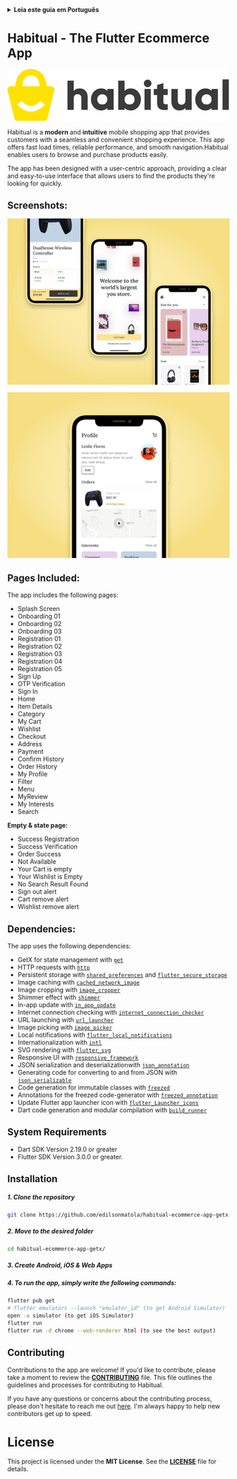 <details>
<summary>
<strong> Leia este guia em Português </strong>
</summary>
    <ul>
        <li><a href="./README-PT-BR.md"> Português </a></li>
    </ul>

</details>

# **Habitual - The Flutter Ecommerce App**

![Habitual-Logo](.github/images/images/logo/habitual-logo.png)

Habitual is a **modern** and **intuitive** mobile shopping app that provides customers with a seamless and convenient shopping experience. This app offers fast load times, reliable performance, and smooth navigation.Habitual enables users to browse and purchase products easily.

The app has been designed with a user-centric approach, providing a clear and easy-to-use interface that allows users to find the products they're looking for quickly.

<!-- Whether you're a shopper looking for a modern and reliable mobile shopping app, or a developer looking for a high-quality Flutter project to collaborate on, Habitual has everything you need. Download it today and experience the future of mobile shopping! -->

## **Screenshots:**

![Image 1](./.github/images/images/screenshots/screenshot-1.png)

![Image 2](./.github/images/images/screenshots/screenshot-2.png)

## **Pages Included:**

The app includes the following pages:

- Splash Screen
- Onboarding 01
- Onboarding 02
- Onboarding 03
- Registration 01
- Registration 02
- Registration 03
- Registration 04
- Registration 05
- Sign Up
- OTP Verification
- Sign In
- Home
- Item Details
- Category
- My Cart
- Wishlist
- Checkout
- Address
- Payment
- Confirm History
- Order History
- My Profile
- Filter
- Menu
- MyReview
- My Interests
- Search

**Empty & state page:**

- Success Registration
- Success Verification
- Order Success
- Not Available
- Your Cart is empty
- Your Wishlist is Empty
- No Search Result Found
- Sign out alert
- Cart remove alert
- Wishlist remove alert

## **Dependencies:**

The app uses the following dependencies:

- GetX for state management with [`get`](https://pub.dev/packages/get)
- HTTP requests with [`http`](https://pub.dev/packages/http)
- Persistent storage with [`shared_preferences`](https://pub.dev/packages/shared_preferences) and [`flutter_secure_storage`](https://pub.dev/packages/shared_preferences)
- Image caching with [`cached_network_image`](https://pub.dev/packages/cached_network_image)
- Image cropping with [`image_cropper`](https://pub.dev/packages/image_cropper)
- Shimmer effect with [`shimmer`](https://pub.dev/packages/shimmer)
- In-app update with [`in_app_update`](https://pub.dev/packages/in_app_update)
- Internet connection checking with [`internet_connection_checker`](https://pub.dev/packages/internet_connection_checker)
- URL launching with [`url_launcher`](https://pub.dev/packages/url_launcher)
- Image picking with [`image_picker`](https://pub.dev/packages/image_picker)
- Local notifications with [`flutter_local_notifications`](https://pub.dev/packages/flutter_local_notifications)
- Internationalization with [`intl`](https://pub.dev/packages/intl)
- SVG rendering with [`flutter_svg`](https://pub.dev/packages/flutter_svg)
- Responsive UI with [`responsive_framework`](https://pub.dev/packages/responsive_framework)
- JSON serialization and deserializationwith [`json_annotation`](https://pub.dev/packages/json_annotation)
- Generating code for converting to and from JSON with [`json_serializable`](https://pub.dev/packages/json_serializable)
- Code generation for immutable classes with [`freezed`](https://pub.dev/packages/freezed)
- Annotations for the freezed code-generator with [`freezed_annotation`](https://pub.dev/packages/freezed_annotation)
- Update Flutter app launcher icon with [`flutter_Launcher_icons`](https://pub.dev/packages/flutter_launcher_icons)
- Dart code generation and modular compilation with [`build_runner`](https://pub.dev/packages/build_runner)

## **System Requirements**

- Dart SDK Version 2.19.0 or greater
- Flutter SDK Version 3.0.0 or greater.

## **Installation**

##### 1. Clone the repository

```bash
git clone https://github.com/edilsonmatola/habitual-ecommerce-app-getx.git
```

##### 2. Move to the desired folder

```bash
cd habitual-ecommerce-app-getx/
```

##### 3. Create Android, iOS & Web Apps

##### 4. To run the app, simply write the following commands:

```bash
flutter pub get
# flutter emulators --launch "emulator_id" (to get Android Simulator)
open -a simulator (to get iOS Simulator)
flutter run
flutter run -d chrome --web-renderer html (to see the best output)
```

## **Contributing**

Contributions to the app are welcome! If you'd like to contribute, please take a moment to review the **[CONTRIBUTING](./CONTRIBUTING.md)** file. This file outlines the guidelines and processes for contributing to Habitual.

If you have any questions or concerns about the contributing process, please don't hesitate to reach me out [here](https://github.com/edilsonmatola/habitual-ecommerce-getx/issues). I'm always happy to help new contributors get up to speed.

# **License**

This project is licensed under the **MIT License**. See the **[LICENSE](./LICENSE)** file for details.

